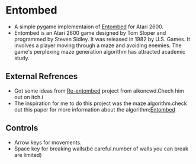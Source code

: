 # Entombed
- A simple pygame implementaion of <a href = "https://en.wikipedia.org/wiki/Entombed_(Atari_2600)">Entombed</a> for Atari 2600.
- Entombed is an Atari 2600 game designed by Tom Sloper and programmed by Steven Sidley. It was released in 1982 by U.S. Games. It involves a player moving through a maze and avoiding enemies. The game's perplexing maze generation algorithm has attracted academic study.

## External Refrences
- Got some ideas from <a href="https://aikoncwd.itch.io/re-entombed">Re-entombed</a> project from aikoncwd.Chech him out on itch.i
-  The inspiration for me to do this project was the maze algorithm.check out this paper for more information about the algorithm:<a href="https://arxiv.org/ftp/arxiv/papers/1811/1811.02035.pdf">Entombed</a>

## Controls
- Arrow keys for movements.
- Space key for breaking walls(be careful.number of walls you can break are limited)
